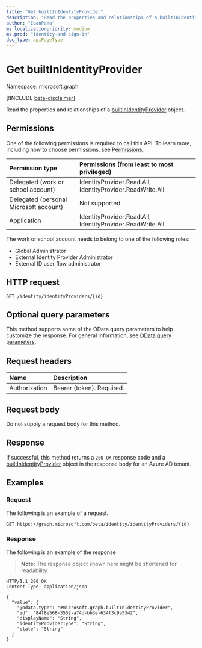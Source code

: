 ```yaml
---
title: "Get builtInIdentityProvider"
description: "Read the properties and relationships of a builtInIdentityProvider object."
author: "IoanPana"
ms.localizationpriority: medium
ms.prod: "identity-and-sign-in"
doc_type: apiPageType
---
```


# Get builtInIdentityProvider
Namespace: microsoft.graph

[!INCLUDE [beta-disclaimer](../../includes/beta-disclaimer.md)]

Read the properties and relationships of a [builtInIdentityProvider](../resources/builtinidentityprovider.md) object.

## Permissions
One of the following permissions is required to call this API. To learn more, including how to choose permissions, see [Permissions](/graph/permissions-reference).

|Permission type|Permissions (from least to most privileged)|
|:---|:---|
|Delegated (work or school account)|IdentityProvider.Read.All, IdentityProvider.ReadWrite.All|
|Delegated (personal Microsoft account)|Not supported.|
|Application|IdentityProvider.Read.All, IdentityProvider.ReadWrite.All|

The work or school account needs to belong to one of the following roles:

* Global Administrator
* External Identity Provider Administrator
* External ID user flow administrator

## HTTP request

<!-- {
  "blockType": "ignored"
}
-->
``` http
GET /identity/identityProviders/{id}
```

## Optional query parameters
This method supports some of the OData query parameters to help customize the response. For general information, see [OData query parameters](/graph/query-parameters).

## Request headers
|Name|Description|
|:---|:---|
|Authorization|Bearer {token}. Required.|

## Request body
Do not supply a request body for this method.

## Response

If successful, this method returns a `200 OK` response code and a [builtInIdentityProvider](../resources/builtinidentityprovider.md) object in the response body for an Azure AD tenant.

## Examples

### Request
The following is an example of a request.
<!-- {
  "blockType": "request",
  "name": "get_builtinidentityprovider"
}
-->
``` http
GET https://graph.microsoft.com/beta/identity/identityProviders/{id}
```


### Response
The following is an example of the response
>**Note:** The response object shown here might be shortened for readability.
<!-- {
  "blockType": "response",
  "truncated": true,
  "@odata.type": "microsoft.graph.builtInIdentityProvider"
}
-->
``` http
HTTP/1.1 200 OK
Content-Type: application/json

{
  "value": {
    "@odata.type": "#microsoft.graph.builtInIdentityProvider",
    "id": "84f8e568-3552-a74d-bb3e-634f3c9a5342",
    "displayName": "String",
    "identityProviderType": "String",
    "state": "String"
  }
}
```

